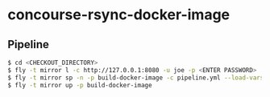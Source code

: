 # concourse-rsync-docker-image

## Pipeline

```bash
$ cd <CHECKOUT_DIRECTORY>
$ fly -t mirror l -c http://127.0.0.1:8080 -u joe -p <ENTER PASSWORD>
$ fly -t mirror sp -n -p build-docker-image -c pipeline.yml --load-vars-from parameters.yml
$ fly -t mirror up -p build-docker-image
```
